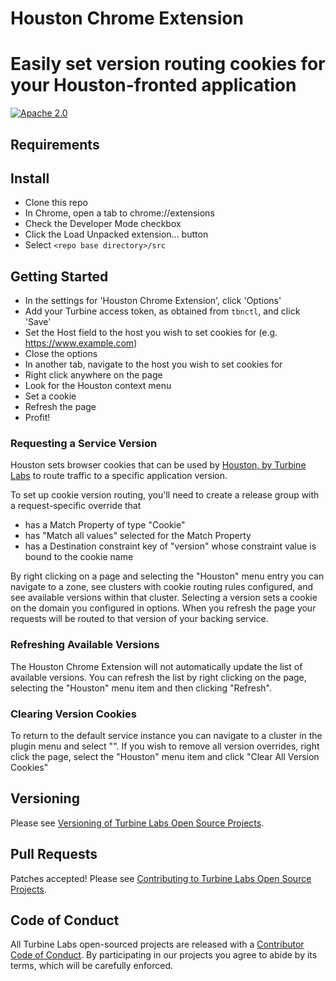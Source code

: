 [//]: # ( Copyright 2017 Turbine Labs, Inc.                                   )
[//]: # ( you may not use this file except in compliance with the License.    )
[//]: # ( You may obtain a copy of the License at                             )
[//]: # (                                                                     )
[//]: # (     http://www.apache.org/licenses/LICENSE-2.0                      )
[//]: # (                                                                     )
[//]: # ( Unless required by applicable law or agreed to in writing, software )
[//]: # ( distributed under the License is distributed on an "AS IS" BASIS,   )
[//]: # ( WITHOUT WARRANTIES OR CONDITIONS OF ANY KIND, either express or     )
[//]: # ( implied. See the License for the specific language governing        )
[//]: # ( permissions and limitations under the License.                      )

# Houston Chrome Extension
# Easily set version routing cookies for your Houston-fronted application

[![Apache 2.0](https://img.shields.io/hexpm/l/plug.svg)](LICENSE)

## Requirements

## Install

* Clone this repo
* In Chrome, open a tab to chrome://extensions
* Check the Developer Mode checkbox
* Click the Load Unpacked extension... button
* Select `<repo base directory>/src`

## Getting Started

* In the settings for 'Houston Chrome Extension', click 'Options'
* Add your Turbine access token, as obtained from `tbnctl`, and click 'Save'
* Set the Host field to the host you wish to set cookies for (e.g. https://www.example.com)
* Close the options
* In another tab, navigate to the host you wish to set cookies for
* Right click anywhere on the page
* Look for the Houston context menu
* Set a cookie
* Refresh the page
* Profit!

### Requesting a Service Version

Houston sets browser cookies that can be used
by [Houston, by Turbine Labs](https://www.turbinelabs.io) to route
traffic to a specific application version.

To set up cookie version routing, you'll need to create a release
group with a request-specific override that

* has a Match Property of type "Cookie"
* has "Match all values" selected for the Match Property
* has a Destination constraint key of "version" whose constraint value
  is bound to the cookie name

By right clicking on a page and selecting the "Houston"
menu entry you can navigate to a zone, see clusters with
cookie routing rules configured, and see available versions within
that cluster. Selecting a version sets a cookie on the domain you
configured in options. When you refresh the page your requests will be
routed to that version of your backing service.

### Refreshing Available Versions

The Houston Chrome Extension will not automatically update the list of
available versions. You can refresh the list by right clicking on the
page, selecting the "Houston" menu item and then clicking "Refresh".

### Clearing Version Cookies

To return to the default service instance you can navigate to a
cluster in the plugin menu and select "<none>". If you wish to remove
all version overrides, right click the page, select the "Houston" menu
item and click "Clear All Version Cookies"

## Versioning

Please see [Versioning of Turbine Labs Open Source Projects](http://github.com/turbinelabs/developer/blob/master/README.md#versioning).

## Pull Requests

Patches accepted! Please see
[Contributing to Turbine Labs Open Source Projects](http://github.com/turbinelabs/developer/blob/master/README.md#contributing).

## Code of Conduct

All Turbine Labs open-sourced projects are released with a
[Contributor Code of Conduct](CODE_OF_CONDUCT.md). By participating in our
projects you agree to abide by its terms, which will be carefully enforced.
